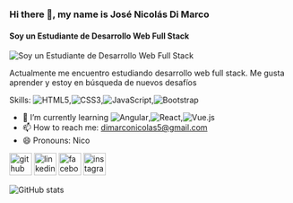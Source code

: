 ### Hi there 👋, my name is José Nicolás Di Marco
#### Soy un Estudiante de Desarrollo Web Full Stack
![Soy un Estudiante de Desarrollo Web Full Stack](https://ipro.edu.uy/wp-content/uploads/2019/10/computer-1209641_1920-1920x1200.jpg)

Actualmente me encuentro estudiando desarrollo web full stack. Me gusta aprender y estoy en búsqueda de nuevos desafíos

Skills: ![HTML5](https://img.shields.io/badge/html5-%23E34F26.svg?style=for-the-badge&logo=html5&logoColor=white),![CSS3](https://img.shields.io/badge/css3-%231572B6.svg?style=for-the-badge&logo=css3&logoColor=white),![JavaScript](https://img.shields.io/badge/javascript-%23323330.svg?style=for-the-badge&logo=javascript&logoColor=%23F7DF1E),![Bootstrap](https://img.shields.io/badge/bootstrap-%23563D7C.svg?style=for-the-badge&logo=bootstrap&logoColor=white)

- 🌱 I’m currently learning ![Angular](https://img.shields.io/badge/angular-%23DD0031.svg?style=for-the-badge&logo=angular&logoColor=white),![React](https://img.shields.io/badge/react-%2320232a.svg?style=for-the-badge&logo=react&logoColor=%2361DAFB),![Vue.js](https://img.shields.io/badge/vuejs-%2335495e.svg?style=for-the-badge&logo=vuedotjs&logoColor=%234FC08D)
- 📫 How to reach me: dimarconicolas5@gmail.com 
- 😄 Pronouns: Nico 


[<img src='https://cdn.jsdelivr.net/npm/simple-icons@3.0.1/icons/github.svg' alt='github' height='40'>](https://github.com/NicoyRom)  [<img src='https://cdn.jsdelivr.net/npm/simple-icons@3.0.1/icons/linkedin.svg' alt='linkedin' height='40'>](https://www.linkedin.com/in/josé-nicolas-di-marco/)  [<img src='https://cdn.jsdelivr.net/npm/simple-icons@3.0.1/icons/facebook.svg' alt='facebook' height='40'>](https://www.facebook.com/nicolas.dimarco.1029)  [<img src='https://cdn.jsdelivr.net/npm/simple-icons@3.0.1/icons/instagram.svg' alt='instagram' height='40'>](https://www.instagram.com/nicolasdi.marco/)  

![GitHub stats](https://github-readme-stats.vercel.app/api?username=NicoyRom&show_icons=true)  

